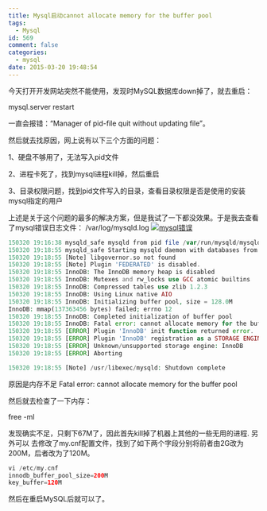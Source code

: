 ```yaml
---
title: Mysql启动cannot allocate memory for the buffer pool
tags:
  - Mysql
id: 569
comment: false
categories:
  - mysql
date: 2015-03-20 19:48:54
---
```


今天打开开发网站突然不能使用，发现时MySQL数据库down掉了，就去重启：

 mysql.server  restart

一直会报错：“Manager of pid-file quit without updating file”。

然后就去找原因，网上说有以下三个方面的问题：

1、硬盘不够用了，无法写入pid文件

2、进程卡死了，找到mysql进程kill掉，然后重启

3、目录权限问题，找到pid文件写入的目录，查看目录权限是否是使用的安装mysql指定的用户

上述是关于这个问题的最多的解决方案，但是我试了一下都没效果。于是我去查看了mysql错误日志文件：
/var/log/mysqld.log
[![mysql错误](/images/2015/03/mysql错误.png)](/images/2015/03/mysql错误.png)

```php
150320 19:16:38 mysqld_safe mysqld from pid file /var/run/mysqld/mysqld.pid ended
150320 19:18:55 mysqld_safe Starting mysqld daemon with databases from /var/lib/mysql
150320 19:18:55 [Note] libgovernor.so not found
150320 19:18:55 [Note] Plugin 'FEDERATED' is disabled.
150320 19:18:55 InnoDB: The InnoDB memory heap is disabled
150320 19:18:55 InnoDB: Mutexes and rw_locks use GCC atomic builtins
150320 19:18:55 InnoDB: Compressed tables use zlib 1.2.3
150320 19:18:55 InnoDB: Using Linux native AIO
150320 19:18:55 InnoDB: Initializing buffer pool, size = 128.0M
InnoDB: mmap(137363456 bytes) failed; errno 12
150320 19:18:55 InnoDB: Completed initialization of buffer pool
150320 19:18:55 InnoDB: Fatal error: cannot allocate memory for the buffer pool
150320 19:18:55 [ERROR] Plugin 'InnoDB' init function returned error.
150320 19:18:55 [ERROR] Plugin 'InnoDB' registration as a STORAGE ENGINE failed.
150320 19:18:55 [ERROR] Unknown/unsupported storage engine: InnoDB
150320 19:18:55 [ERROR] Aborting

150320 19:18:55 [Note] /usr/libexec/mysqld: Shutdown complete
```

原因是内存不足 Fatal error: cannot allocate memory for the buffer pool 

然后就去检查了一下内存：

free -ml

发现确实不足，只剩下67M了，因此首先kill掉了机器上其他的一些无用的进程.
另外可以 去修改了my.cnf配置文件，找到了如下两个字段分别将前者由2G改为200M，后者改为了120M。
```php
vi /etc/my.cnf
innodb_buffer_pool_size=200M
key_buffer=120M
```

然后在重启MySQL后就可以了。